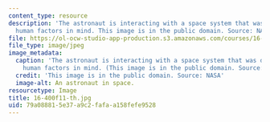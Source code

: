 ```yaml
---
content_type: resource
description: 'The astronaut is interacting with a space system that was designed with
  human factors in mind. This image is in the public domain. Source: NASA'
file: https://ol-ocw-studio-app-production.s3.amazonaws.com/courses/16-400-human-factors-engineering-fall-2011/79a088815e37a9c2fafaa158fefe9528_16-400f11-th.jpg
file_type: image/jpeg
image_metadata:
  caption: 'The astronaut is interacting with a space system that was designed with
    human factors in mind. (This image is in the public domain. Source: NASA)'
  credit: 'This image is in the public domain. Source: NASA'
  image-alt: An astronaut in space.
resourcetype: Image
title: 16-400f11-th.jpg
uid: 79a08881-5e37-a9c2-fafa-a158fefe9528
---
```

